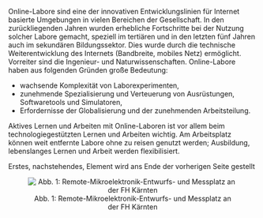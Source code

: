 <!-- filename: 01_Einfuehrung.md -->
<!-- title: Einführung -->

Online-Labore sind eine der innovativen Entwicklungslinien für Internet basierte Umgebungen in vielen Bereichen der Gesellschaft. In den zurückliegenden Jahren wurden erhebliche Fortschritte bei der Nutzung solcher Labore gemacht, speziell im tertiären und in den letzten fünf Jahren auch im sekundären Bildungssektor. Dies wurde durch die technische Weiterentwicklung des Internets (Bandbreite, mobiles Netz) ermöglicht. Vorreiter sind die Ingenieur- und Naturwissenschaften. Online-Labore haben aus folgenden Gründen große Bedeutung:

- wachsende Komplexität von Laborexperimenten,
- zunehmende Spezialisierung und Verteuerung von Ausrüstungen, Softwaretools und Simulatoren,
- Erfordernisse der Globalisierung und der zunehmenden Arbeitsteilung.

Aktives Lernen und Arbeiten mit Online-Laboren ist vor allem beim technologiegestützten Lernen und Arbeiten wichtig. Am Arbeitsplatz können weit entfernte Labore ohne zu reisen genutzt werden; Ausbildung, lebenslanges Lernen und Arbeit werden flexibilisiert.

Erstes, nachstehendes, Element wird ans Ende der vorherigen Seite gestellt

<center><figure>
  <img src="https://raw.githubusercontent.com/ed-tech-at/L3T/refs/heads/main/56_Online-Labore/img/01_RemoteMikroelektronikEntwurfs_und_Messplatz_an_der_FH_Kärnten.jpg" alt="Abb. 1: Remote-Mikroelektronik-Entwurfs- und Messplatz an der FH Kärnten">
  <figcaption>Abb. 1: Remote-Mikroelektronik-Entwurfs- und Messplatz an der FH Kärnten</figcaption>
</figure></center>

